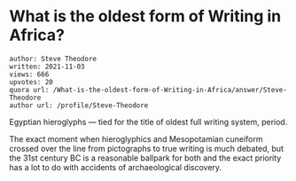 # What is the oldest form of Writing in Africa?

	author: Steve Theodore
	written: 2021-11-03
	views: 666
	upvotes: 20
	quora url: /What-is-the-oldest-form-of-Writing-in-Africa/answer/Steve-Theodore
	author url: /profile/Steve-Theodore


Egyptian hieroglyphs — tied for the title of oldest full writing system, period.

The exact moment when hieroglyphics and Mesopotamian cuneiform crossed over the line from pictographs to true writing is much debated, but the 31st century BC is a reasonable ballpark for both and the exact priority has a lot to do with accidents of archaeological discovery.


